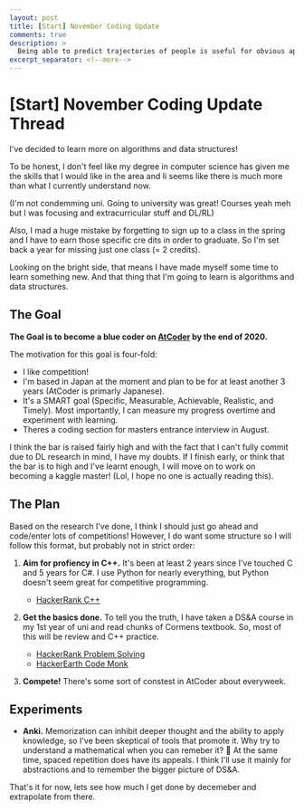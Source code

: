 ```yaml
---
layout: post
title: [Start] November Coding Update
comments: true
description: >
  Being able to predict trajectories of people is useful for obvious applications such as human interactive robotics and autonomous vehichles. There is also an interest in team sport since it could provide insight for tactical analsis. In this post, I write about the basics of Pedestrian Trajectory Prediction. In the next post I will write about Multi-Agent Trajcetory prediciton (e.g. tracking in team sport).
excerpt_separator: <!--more-->
---
```


# [Start] November Coding Update Thread

I've decided to learn more on algorithms and data structures!

To be honest, I don't feel like my degree in computer science has given me the skills that I would like in the area and Ii seems like there is much more than what I currently understand now. 

(I'm not condemming uni. Going to university was great! Courses yeah meh but I was focusing and extracurricular stuff and DL/RL)

Also, I mad a huge mistake by forgetting to sign up to a class in the spring and I have to earn those specific cre dits in order to graduate. So I'm set back a year for missing just one class (= 2 credits). 

Looking on the bright side, that means I have made myself some time to learn something new. And that thing that I'm going to learn is algorithms and data structures. 

## The Goal

**The Goal is to become a blue coder on [AtCoder](https://translate.google.com/translate?sl=auto&tl=en&u=http%3A%2F%2Fchokudai.hatenablog.com%2Fentry%2F2018%2F12%2F04%2F193246) by the end of 2020.** 

The motivation for this goal is four-fold:

- I like competition!
- I'm based in Japan at the moment and plan to be for at least another 3 years (AtCoder is primarly Japanese).
- It's a SMART goal (Specific, Measurable, Achievable, Realistic, and Timely). Most importantly, I can measure my progress overtime and experiment with learning.
- Theres a coding section for masters entrance interview in August.

I think the bar is raised fairly high and with the fact that I can't fully commit due to DL research in mind, I have my doubts. If I finish early, or think that the bar is to high and I've learnt enough, I will move on to work on becoming a kaggle master! (Lol, I hope no one is actually reading this).

## The Plan

Based on the research I've done, I think I should just go ahead and code/enter lots of competitions! However, I do want some structure so I will follow this format, but probably not in strict order:

1. **Aim for profiency in C++.** It's been at least 2 years since I've touched C and 5 years for C#. I use Python for nearly everything, but Python doesn't seem great for competitive programming. 
    - [HackerRank C++](https://www.hackerrank.com/domains/cpp?filters%5Bstatus%5D%5B%5D=unsolved&badge_type=cpp) 
  
2. **Get the basics done.** To tell you the truth, I have taken a DS&A course in my 1st year of uni and read chunks of Cormens textbook. So, most of this will be review and C++ practice.  
    - [HackerRank Problem Solving](https://www.hackerrank.com/domains/data-structures)
    - [HackerEarth Code Monk](https://www.hackerearth.com/ja/practice/codemonk/)

3. **Compete!** There's some sort of constest in AtCoder about everyweek. 

## Experiments

- **Anki.** Memorization can inhibit deeper thought and the ability to apply knowledge, so I've been skeptical of tools that promote it. Why try to understand a mathematical when you can remeber it? :rofl:	At the same time, spaced repetition does have its appeals. I think I'll use it mainly for abstractions and to remember the bigger picture of DS&A. 

That's it for now, lets see how much I get done by decemeber and extrapolate from there.
